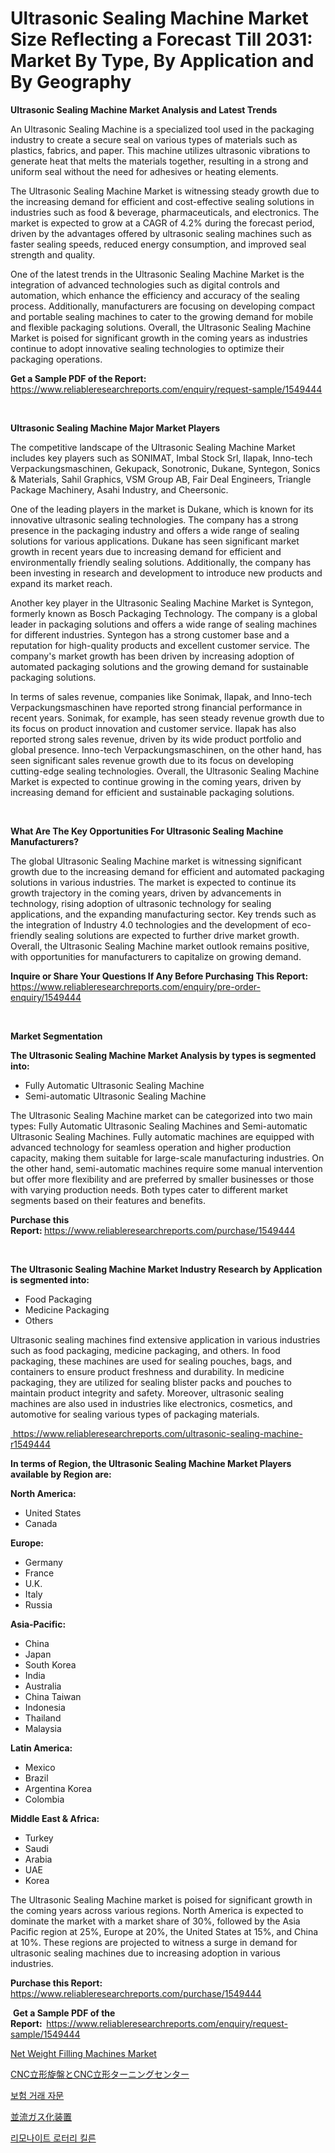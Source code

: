 <p><h1>Ultrasonic Sealing Machine Market Size Reflecting a Forecast Till 2031: Market By Type, By Application and By Geography</h1></p><p><strong>Ultrasonic Sealing Machine Market Analysis and Latest Trends</strong></p>
<p><p>An Ultrasonic Sealing Machine is a specialized tool used in the packaging industry to create a secure seal on various types of materials such as plastics, fabrics, and paper. This machine utilizes ultrasonic vibrations to generate heat that melts the materials together, resulting in a strong and uniform seal without the need for adhesives or heating elements.</p><p>The Ultrasonic Sealing Machine Market is witnessing steady growth due to the increasing demand for efficient and cost-effective sealing solutions in industries such as food & beverage, pharmaceuticals, and electronics. The market is expected to grow at a CAGR of 4.2% during the forecast period, driven by the advantages offered by ultrasonic sealing machines such as faster sealing speeds, reduced energy consumption, and improved seal strength and quality.</p><p>One of the latest trends in the Ultrasonic Sealing Machine Market is the integration of advanced technologies such as digital controls and automation, which enhance the efficiency and accuracy of the sealing process. Additionally, manufacturers are focusing on developing compact and portable sealing machines to cater to the growing demand for mobile and flexible packaging solutions. Overall, the Ultrasonic Sealing Machine Market is poised for significant growth in the coming years as industries continue to adopt innovative sealing technologies to optimize their packaging operations.</p></p>
<p><strong>Get a Sample PDF of the Report:&nbsp;</strong> <a href="https://www.reliableresearchreports.com/enquiry/request-sample/1549444">https://www.reliableresearchreports.com/enquiry/request-sample/1549444</a></p>
<p>&nbsp;</p>
<p><strong>Ultrasonic Sealing Machine Major Market Players</strong></p>
<p><p>The competitive landscape of the Ultrasonic Sealing Machine Market includes key players such as SONIMAT, Imbal Stock Srl, Ilapak, Inno-tech Verpackungsmaschinen, Gekupack, Sonotronic, Dukane, Syntegon, Sonics & Materials, Sahil Graphics, VSM Group AB, Fair Deal Engineers, Triangle Package Machinery, Asahi Industry, and Cheersonic. </p><p>One of the leading players in the market is Dukane, which is known for its innovative ultrasonic sealing technologies. The company has a strong presence in the packaging industry and offers a wide range of sealing solutions for various applications. Dukane has seen significant market growth in recent years due to increasing demand for efficient and environmentally friendly sealing solutions. Additionally, the company has been investing in research and development to introduce new products and expand its market reach.</p><p>Another key player in the Ultrasonic Sealing Machine Market is Syntegon, formerly known as Bosch Packaging Technology. The company is a global leader in packaging solutions and offers a wide range of sealing machines for different industries. Syntegon has a strong customer base and a reputation for high-quality products and excellent customer service. The company's market growth has been driven by increasing adoption of automated packaging solutions and the growing demand for sustainable packaging solutions.</p><p>In terms of sales revenue, companies like Sonimak, Ilapak, and Inno-tech Verpackungsmaschinen have reported strong financial performance in recent years. Sonimak, for example, has seen steady revenue growth due to its focus on product innovation and customer service. Ilapak has also reported strong sales revenue, driven by its wide product portfolio and global presence. Inno-tech Verpackungsmaschinen, on the other hand, has seen significant sales revenue growth due to its focus on developing cutting-edge sealing technologies. Overall, the Ultrasonic Sealing Machine Market is expected to continue growing in the coming years, driven by increasing demand for efficient and sustainable packaging solutions.</p></p>
<p>&nbsp;</p>
<p><strong>What Are The Key Opportunities For Ultrasonic Sealing Machine Manufacturers?</strong></p>
<p><p>The global Ultrasonic Sealing Machine market is witnessing significant growth due to the increasing demand for efficient and automated packaging solutions in various industries. The market is expected to continue its growth trajectory in the coming years, driven by advancements in technology, rising adoption of ultrasonic technology for sealing applications, and the expanding manufacturing sector. Key trends such as the integration of Industry 4.0 technologies and the development of eco-friendly sealing solutions are expected to further drive market growth. Overall, the Ultrasonic Sealing Machine market outlook remains positive, with opportunities for manufacturers to capitalize on growing demand.</p></p>
<p><strong>Inquire or Share Your Questions If Any Before Purchasing This Report:</strong> <a href="https://www.reliableresearchreports.com/enquiry/pre-order-enquiry/1549444">https://www.reliableresearchreports.com/enquiry/pre-order-enquiry/1549444</a></p>
<p>&nbsp;</p>
<p><strong>Market Segmentation</strong></p>
<p><strong>The Ultrasonic Sealing Machine Market Analysis by types is segmented into:</strong></p>
<p><ul><li>Fully Automatic Ultrasonic Sealing Machine</li><li>Semi-automatic Ultrasonic Sealing Machine</li></ul></p>
<p><p>The Ultrasonic Sealing Machine market can be categorized into two main types: Fully Automatic Ultrasonic Sealing Machines and Semi-automatic Ultrasonic Sealing Machines. Fully automatic machines are equipped with advanced technology for seamless operation and higher production capacity, making them suitable for large-scale manufacturing industries. On the other hand, semi-automatic machines require some manual intervention but offer more flexibility and are preferred by smaller businesses or those with varying production needs. Both types cater to different market segments based on their features and benefits.</p></p>
<p><strong>Purchase this Report:&nbsp;</strong><a href="https://www.reliableresearchreports.com/purchase/1549444">https://www.reliableresearchreports.com/purchase/1549444</a></p>
<p>&nbsp;</p>
<p><strong>The Ultrasonic Sealing Machine Market Industry Research by Application is segmented into:</strong></p>
<p><ul><li>Food Packaging</li><li>Medicine Packaging</li><li>Others</li></ul></p>
<p><p>Ultrasonic sealing machines find extensive application in various industries such as food packaging, medicine packaging, and others. In food packaging, these machines are used for sealing pouches, bags, and containers to ensure product freshness and durability. In medicine packaging, they are utilized for sealing blister packs and pouches to maintain product integrity and safety. Moreover, ultrasonic sealing machines are also used in industries like electronics, cosmetics, and automotive for sealing various types of packaging materials.</p></p>
<p><a href="https://www.reliableresearchreports.com/ultrasonic-sealing-machine-r1549444">&nbsp;https://www.reliableresearchreports.com/ultrasonic-sealing-machine-r1549444</a></p>
<p><strong>In terms of Region, the Ultrasonic Sealing Machine Market Players available by Region are:</strong></p>
<p>
    <p> <strong> North America: </strong>
        <ul>
            <li>United States</li>
            <li>Canada</li>
        </ul>
        </p> 
    <p> <strong> Europe: </strong>
        <ul>
            <li>Germany</li>
            <li>France</li>
            <li>U.K.</li>
            <li>Italy</li>
            <li>Russia</li>
        </ul>
        </p> 
    <p> <strong> Asia-Pacific: </strong>
        <ul>
            <li>China</li>
            <li>Japan</li>
            <li>South Korea</li>
            <li>India</li>
            <li>Australia</li>
            <li>China Taiwan</li>
            <li>Indonesia</li>
            <li>Thailand</li>
            <li>Malaysia</li>
        </ul>
        </p> 
    <p> <strong> Latin America: </strong>
        <ul>
            <li>Mexico</li>
            <li>Brazil</li>
            <li>Argentina Korea</li>
            <li>Colombia</li>
        </ul>
        </p> 
    <p> <strong> Middle East & Africa: </strong>
        <ul>
            <li>Turkey</li>
            <li>Saudi</li>
            <li>Arabia</li>
            <li>UAE</li>
            <li>Korea</li>
        </ul>
    </p>
    </p>
<p><p>The Ultrasonic Sealing Machine market is poised for significant growth in the coming years across various regions. North America is expected to dominate the market with a market share of 30%, followed by the Asia Pacific region at 25%, Europe at 20%, the United States at 15%, and China at 10%. These regions are projected to witness a surge in demand for ultrasonic sealing machines due to increasing adoption in various industries.</p></p>
<p><strong>Purchase this Report: </strong><a href="https://www.reliableresearchreports.com/purchase/1549444">https://www.reliableresearchreports.com/purchase/1549444</a></p>
<p>&nbsp;<strong>Get a Sample PDF of the Report:&nbsp;&nbsp;</strong><a href="https://www.reliableresearchreports.com/enquiry/request-sample/1549444">https://www.reliableresearchreports.com/enquiry/request-sample/1549444</a></p>
<p><strong></strong></p>
<p><p><a href="https://github.com/AlysaLedner2023/Market-Research-Report-List-1/blob/main/net-weight-filling-machines-market.md">Net Weight Filling Machines Market</a></p><p><a href="https://github.com/AhmadMann1950/Market-Research-Report-List-1/blob/main/2727750158808.md">CNC立形旋盤とCNC立形ターニングセンター</a></p><p><a href="https://github.com/OliverBarry1954/Market-Research-Report-List-1/blob/main/7939571170366.md">보험 거래 자문</a></p><p><a href="https://github.com/qwpelcjko9242629/Market-Research-Report-List-2/blob/main/4043332158809.md">並流ガス化装置</a></p><p><a href="https://github.com/trmesnao7959541/Market-Research-Report-List-2/blob/main/9353745170367.md">리모나이트 로터리 킬른</a></p></p>